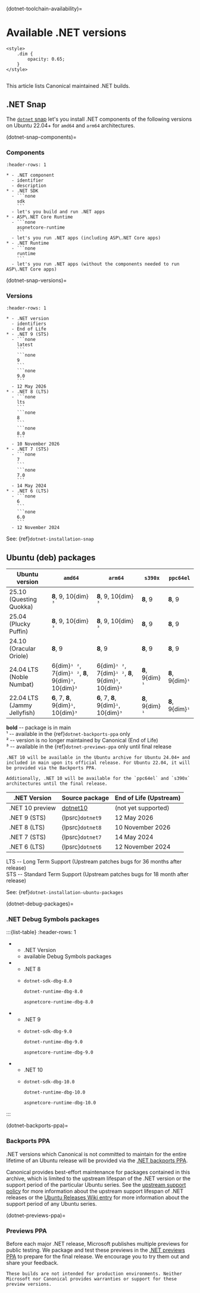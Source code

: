 (dotnet-toolchain-availability)=
# Available .NET versions

```{raw} html
<style>
    .dim {
        opacity: 0.65;
    }
</style>
```

```{role} dim
```

This article lists Canonical maintained .NET builds.

## .NET Snap

The [`dotnet` snap](https://snapcraft.io/dotnet) let's you install .NET components of the following versions on Ubuntu 22.04+ for `amd64` and `arm64` architectures.

(dotnet-snap-components)=
### Components

````{list-table}
:header-rows: 1

* - .NET component
  - identifier
  - description
* - .NET SDK 
  - ```none
    sdk
    ```
  - let's you build and run .NET apps
* - ASP\.NET Core Runtime
  - ```none
    aspnetcore-runtime
    ```
  - let's you run .NET apps (including ASP\.NET Core apps)
* - .NET Runtime
  - ```none
    runtime
    ```
  - let's you run .NET apps (without the components needed to run ASP\.NET Core apps)
````

(dotnet-snap-versions)=
### Versions

````{list-table}
:header-rows: 1

* - .NET version
  - identifiers
  - End of Life
* - .NET 9 (STS)
  - ```none
    latest
    ```
    ```none
    9
    ```
    ```none
    9.0
    ```
  - 12 May 2026
* - .NET 8 (LTS)
  - ```none
    lts
    ```
    ```none
    8
    ```
    ```none
    8.0
    ```
  - 10 November 2026
* - .NET 7 (STS)
  - ```none
    7
    ```
    ```none
    7.0
    ```
  - 14 May 2024
* - .NET 6 (LTS)
  - ```none
    6
    ```
    ```none
    6.0
    ```
  - 12 November 2024
````

See: {ref}`dotnet-installation-snap`

## Ubuntu (deb) packages

| Ubuntu version              | `amd64` | `arm64` | `s390x` | `ppc64el` |
|-----------------------------|---------|---------|---------|-----------|
| 25.10 (Questing Quokka)     | **8**, 9, 10{dim}`³` | **8**, 9, 10{dim}`³` | **8**, 9 | **8**, 9 |
| 25.04 (Plucky Puffin)       | **8**, 9, 10{dim}`³` | **8**, 9, 10{dim}`³` | **8**, 9 | **8**, 9 |
| 24.10 (Oracular Oriole)     | **8**, 9 | **8**, 9 | **8**, 9 | **8**, 9 |
| 24.04 LTS (Noble Numbat)    | 6{dim}`¹ ²`, 7{dim}`¹ ²`, **8**, 9{dim}`¹`, 10{dim}`³` | 6{dim}`¹ ²`, 7{dim}`¹ ²`, **8**, 9{dim}`¹`, 10{dim}`³` | **8**, 9{dim}`¹` | **8**, 9{dim}`¹` |
| 22.04 LTS (Jammy Jellyfish) | **6**, 7, **8**, 9{dim}`¹`, 10{dim}`³` | **6**, 7, **8**, 9{dim}`¹`, 10{dim}`³` | **8**, 9{dim}`¹` | **8**, 9{dim}`¹` |

<!-- Do not forget to add 4 spaces at the end of line to keep future diffs more readable -->
**bold** -- package is in main    
¹ -- available in the {ref}`dotnet-backports-ppa` only    
² -- version is no longer maintained by Canonical (End of Life)    
³ -- available in the {ref}`dotnet-previews-ppa` only until final release    

```{note}
.NET 10 will be available in the Ubuntu archive for Ubuntu 24.04+ and included in main upon its official release. For Ubuntu 22.04, it will be provided via the Backports PPA.

Additionally, .NET 10 will be available for the `ppc64el` and `s390x` architectures until the final release.
```

| .NET Version | Source package | End of Life (Upstream) | 
|--------------|----------------|------------------------|
| .NET 10 preview | [dotnet10](https://launchpad.net/~dotnet/+archive/ubuntu/previews) | (not yet supported) |
| .NET 9 (STS) | {lpsrc}`dotnet9` | 12 May 2026 |
| .NET 8 (LTS) | {lpsrc}`dotnet8` | 10 November 2026 |
| .NET 7 (STS) | {lpsrc}`dotnet7` | 14 May 2024 |
| .NET 6 (LTS) | {lpsrc}`dotnet6` | 12 November 2024 |

LTS -- Long Term Support (Upstream patches bugs for 36 months after release)    
STS -- Standard Term Support (Upstream patches bugs for 18 month after release)

See: {ref}`dotnet-installation-ubuntu-packages`

(dotnet-debug-packages)=
### .NET Debug Symbols packages

:::{list-table}
   :header-rows: 1

  * - .NET Version
    - available Debug Symbols packages
  * - .NET 8
    - ```text
      dotnet-sdk-dbg-8.0
      ```
      ```text
      dotnet-runtime-dbg-8.0
      ```
      ```text
      aspnetcore-runtime-dbg-8.0
      ```
  * - .NET 9
    - ```text
      dotnet-sdk-dbg-9.0
      ```
      ```text
      dotnet-runtime-dbg-9.0
      ```
      ```text
      aspnetcore-runtime-dbg-9.0
      ```
  * - .NET 10
    - ```text
      dotnet-sdk-dbg-10.0
      ```
      ```text
      dotnet-runtime-dbg-10.0
      ```
      ```text
      aspnetcore-runtime-dbg-10.0
      ```
:::

(dotnet-backports-ppa)=
### Backports PPA

.NET versions which Canonical is not committed to maintain for the entire lifetime of an Ubuntu release will be provided via the [.NET backports PPA](https://launchpad.net/~dotnet/+archive/ubuntu/backports).

Canonical provides best-effort maintenance for packages contained in this archive, which is limited to the upstream lifespan of the .NET version or the support period of the particular Ubuntu series. See the [upstream support policy](https://dotnet.microsoft.com/en-us/platform/support/policy/dotnet-core) for more information about the upstream support lifespan of .NET releases or the [Ubuntu Releases Wiki entry](https://wiki.ubuntu.com/Releases) for more information about the support period of any Ubuntu series.

(dotnet-previews-ppa)=
### Previews PPA

Before each major .NET release, Microsoft publishes multiple previews for public testing. We package and test these previews in the [.NET previews PPA](https://launchpad.net/~dotnet/+archive/ubuntu/previews) to prepare for the final release. We encourage you to try them out and share your feedback.

```{important}
These builds are not intended for production environments. Neither Microsoft nor Canonical provides warranties or support for these preview versions.
```
